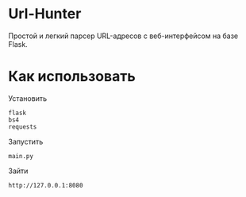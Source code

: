 # Url-Hunter
Простой и легкий парсер URL-адресов с веб-интерфейсом на базе Flask.
# Как использовать
Установить
```
flask
bs4
requests
```
Запустить
```
main.py
```
Зайти
```
http://127.0.0.1:8080
```
